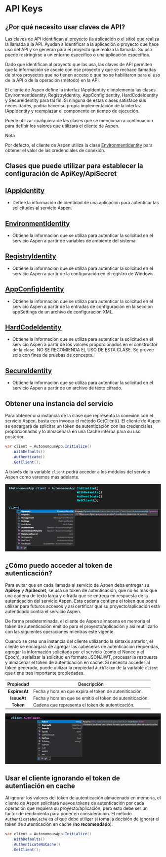 # API Keys

## ¿Por qué necesito usar claves de API?

Las claves de API identifican al proyecto (la aplicación o el sitio) que realiza la llamada a la API. Ayudan a Identificar a la aplicación o proyecto que hace uso del API y se generan para el proyecto que realiza la llamada.  Su uso puede restringirse a un entorno específico o una aplicación específica.

Dado que identifican al proyecto que las usa, las claves de API permiten que la información se asocie con ese proyecto y que se rechace llamadas de otros proyectos que no tienen acceso o que no se habilitaron para el uso de la API o de la operación (método) en la API.

El cliente de Aspen define la interfaz IAppIdentity e implementa las clases EnvironmentIdentity, RegistryIdentity, AppConfigIdentity, HardCodeIdentity y SecureIdentity para tal fin. Si ninguna de estas clases satisface sus necesidades, podría hacer su propia implementación de la interfaz IAppIdentity y reemplazar el componente en tiempo de ejecución.

Puede utilizar cualquiera de las clases que se mencionan a continuación para definir los valores que utilizará el cliente de Aspen.

<div class="admonition info">
   <p class="first admonition-title">Nota</p>
   <p class="last">Por defecto, el cliente de Aspen utiliza la clase <a href="../EnvironmentIdentity">EnvironmentIdentity</a> para obtener el valor de las credenciales de conexión.</p>
</div>

## Clases que puede utilizar para establecer la configuración de ApiKey/ApiSecret

## [IAppIdentity](IAppIdentity.md)

- Define la información de identidad de una aplicación para autenticar las solicitudes al servicio Aspen.

## [EnvironmentIdentity](EnvironmentIdentity.md)

- Obtiene la información que se utiliza para autenticar la solicitud en el servicio Aspen a partir de variables de ambiente del sistema.

## [RegistryIdentity](RegistryIdentity.md)

- Obtiene la información que se utiliza para autenticar la solicitud en el servicio Aspen a partir de la configuración en el registro de Windows.

## [AppConfigIdentity](AppConfigIdentity.md)

- Obtiene la información que se utiliza para autenticar la solicitud en el servicio Aspen a partir de la entradas de configuración en la sección appSettings de un archivo de configuración XML.

## [HardCodeIdentity](HardCodeIdentity.md)

- Obtiene la información que se utiliza para autenticar la solicitud en el servicio Aspen a partir de los valores proporcionados en el constructor de la clase. NO SE RECOMIENDA EL USO DE ESTA CLASE. Se provee solo con fines de pruebas de concepto.

## [SecureIdentity](SecureIdentity.md)

- Obtiene la información que se utiliza para autenticar la solicitud en el servicio Aspen a partir de un archivo de texto cifrado.

## Obtener una instancia del servicio

Para obtener una instancia de la clase que representa la conexión con el servicio Aspen, basta con invocar el método GetClient(). El cliente de Aspen se encargará de solicitar un token de autenticación con las credenciales proporcionadas y lo almacenará en una Cache interna para su uso posterior.

```c#
var client = AutonomousApp.Initialize()
   .WithDefaults()
   .Authenticate()
   .GetClient();
```

A través de la variable `client` podrá acceder a los módulos del servicio Aspen como veremos más adelante.

![IntelliSense](https://github.com/RD-Processa/Everco.Services.Aspen.Client.Docs/blob/master/images/IntelliSense.png?raw=true)

## ¿Cómo puedo acceder al token de autenticación?

Para evitar que en cada llamada al servicio de Aspen deba entregar su **ApiKey** y **ApiSecret**, se usa un token de autenticación, que no es más que una cadena de texto larga y cifrada que se entrega en respuesta de la autenticación del servicio Aspen. Esta cadena contiene el token que podrá utilizar para futuros accesos y así certificar que su proyecto/aplicación está autenticado contra el servicio Aspen.

De forma predeterminada, el cliente de Aspen almacena en memoria el token de autenticación emitido para el proyecto/aplicación y así reutilizarlo con las siguientes operaciones mientras este vigente.

Cuando se crea una instancia del cliente utilizando la sintaxis anterior, el cliente se encargará de agregar las cabeceras de autenticación requeridas, agregar la información solicitada por el servicio (como el Nonce y el Epoch), serializar la solicitud en formato JSON/JWT, procesar la respuesta y almacenar el token de autenticación en cache. Si necesita acceder al token generado, puede utilizar la propiedad `AuthToken` de la variable `client` que tiene tres importante propiedades.

| Propiedad | Descripción |
| :-:|---|
| **ExpiresAt** | Fecha y hora en que expira el token de auteniticación. |
| **IssueAt** | Fecha y hora en que se emitió el token de auteniticación. |
| **Token** | Cadena que representa el token de autenticación. |

![AuthToken](https://github.com/RD-Processa/Everco.Services.Aspen.Client.Docs/blob/master/images/AuthToken.png?raw=true)

## Usar el cliente ignorando el token de autentiación en cache

Al ignorar los valores del token de autenticación almacenado en memoria, el cliente de Aspen solicitará nuevos tokens de autenticación por cada operación que requiera su proyecto/aplicación, pero esto debe ser un factor de rendimiento para poner en consideración. El método `AuthenticateNoCache` es el que debe utilizar si toma la decisión de ignorar el token de autenticación en cache \(**no recomendado**\).

```c#
var client = AutonomousApp.Initialize()
   .WithDefaults()
   .AuthenticateNoCache()
   .GetClient();
```
